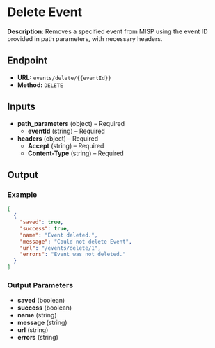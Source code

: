 # Delete Event

**Description**: Removes a specified event from MISP using the event ID provided in path parameters, with necessary headers.

## Endpoint

- **URL:** `events/delete/{{eventId}}`
- **Method:** `DELETE`
## Inputs

- **path_parameters** (object) – Required
  - **eventId** (string) – Required
- **headers** (object) – Required
  - **Accept** (string) – Required
  - **Content-Type** (string) – Required
## Output

### Example

```json
[
  {
    "saved": true,
    "success": true,
    "name": "Event deleted.",
    "message": "Could not delete Event",
    "url": "/events/delete/1",
    "errors": "Event was not deleted."
  }
]
```
### Output Parameters

- **saved** (boolean)
- **success** (boolean)
- **name** (string)
- **message** (string)
- **url** (string)
- **errors** (string)